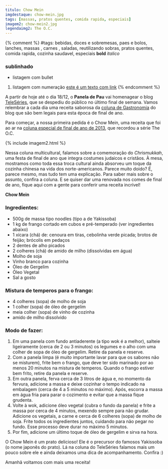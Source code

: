 ```yaml
---
titulo: Chow Mein
imgdestaque: chow-mein.jpg
tags: [massas, pratos quentes, comida rapida, especiais]
imagem2: chow-mein2.jpg
legendaimg2: The O.C.
---
```

{% comment %}
#tags: bebidas, doces e sobremesas, paes e bolos, lanches, massas , carnes , saladas, reutilizando sobras, pratos quentes, comida rapida, cozinha saudavel, especiais
**bold**
*italico*
### sublinhado
* listagem com bullet
1. listagem com numeração
[este é um texto com link](https://www.enderecodolink.com)
{% endcomment %}

A partir de hoje até o dia 18/12, o **Panela de Pau** vai homenagear o blog [TeleSéries](https://www.enderecodolink.com), que se despediu do público no último final de semana. Vamos relembrar a cada dia uma receita saborosa da [coluna de Gastronomia](http://teleseries.com.br/category/colunas/gastronomia/) do blog que são bem legais para esta época de final de ano.

Para começar, a nossa primeira pedida é o Chow Mein, uma receita que foi ao ar na [coluna especial de final de ano de 2013](http://teleseries.com.br/feliz-chrismukkah-the-o-c-mostra-como-inovar-nas-festas-de-final-de-ano/), que recordou a série The O.C. 

{% include imagem2.html %}

Nessa coluna multicultural, falamos sobre a comemoração do *Chrismukkah*, uma festa de final de ano que integra costumes judaicos e cristãos. À mesa, mostramos como toda essa troca cultural ainda absorveu um toque da cozinha chinesa na vida dos norte-americanos. Parece muito doido? É, parece mesmo, mas tudo tem uma explicação. Para saber mais sobre o assunto, confira a coluna. E se quiser dar uma renovada nos comes de final de ano, fique aqui com a gente para conferir uma receita incrível!

**Chow Mein**

### Ingredientes: 

* 500g de massa tipo noodles (tipo a de Yakissoba)
* 1 kg de frango cortado em cubos e pré-temperado (ver ingredientes abaixo)
* 1 xícara (chá) de: cenoura em tiras, cebolinha verde picada; brotos de feijão; brócolis em pedaços
* 2 dentes de alho picados
* 2 colheres (chá) de amido de milho (dissolvidas em água)
* Molho de soja
* Vinho branco para cozinha
* Óleo de Gergelim
* Óleo Vegetal
* Sal a gosto

### Mistura de temperos para o frango: 

* 4 colheres (sopa) de molho de soja
* 1 colher (sopa) de óleo de gergelim
* meia colher (sopa) de vinho de cozinha
* amido de milho dissolvido

### Modo de fazer:

1. Em uma panela com fundo antiaderente (a tipo wok é a melhor), salteie ligeiramente (cerca de 2 ou 3 minutos) os legumes e o alho com uma colher de sopa de óleo de gergelim. Retire da panela e reserve.
2. Com a panela limpa (é muito importante lavar para que os sabores não se misturem), frite bem o frango, que deve ter sido marinado por ao menos 20 minutos na mistura de temperos. Quando o frango estiver bem frito, retire da panela e reserve.
3. Em outra panela, ferva cerca de 3 litros de água e, no momento da fervura, adicione a massa e deixe cozinhar o tempo indicado na embalagem (cerca de 4 a 5 minutos no máximo). Após, escorra a massa em água fria para parar o cozimento e evitar que a massa fique grudenta.
4. Volte à wok, adicione óleo vegetal (cubra o fundo da panela) e frite a massa por cerca de 4 minutos, mexendo sempre para não grudar. Adicione os vegetais, a carne e cerca de 6 colheres (sopa) de molho de soja.  Frite todos os ingredientes juntos, cuidando para não pegar no fundo. Esse processo deve durar no máximo 5 minutos.
5. Por fim, adicione um último toque de óleo de gergelim e sirva na hora.

O Chow Mein é um prato delicioso! Ele é o precursor do famosos Yakissoba (o nome japonês do prato). Lá na coluna do TeleSéries falamos mais um pouco sobre ele e ainda deixamos uma dica de acompanhamento. Confira :)

Amanhã voltamos com mais uma receita!

